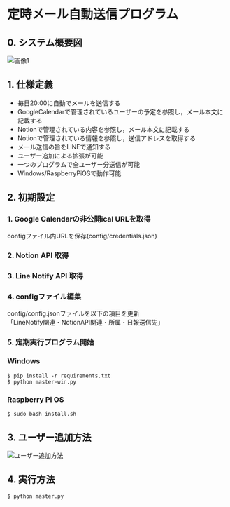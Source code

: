 # 定時メール自動送信プログラム
## 0. システム概要図
![画像1](https://github.com/haradakaito/Automatic_Email_Sending/assets/75819611/6d277790-c7c0-4ecf-a486-e532dde7f4d6)



## 1. 仕様定義
- 毎日20:00に自動でメールを送信する
- GoogleCalendarで管理されているユーザーの予定を参照し，メール本文に記載する
- Notionで管理されている内容を参照し，メール本文に記載する
- Notionで管理されている情報を参照し，送信アドレスを取得する
- メール送信の旨をLINEで通知する
- ユーザー追加による拡張が可能
- 一つのプログラムで全ユーザー分送信が可能
- Windows/RaspberryPiOSで動作可能
## 2. 初期設定

### 1. Google Calendarの非公開ical URLを取得  
configファイル内URLを保存(config/credentials.json)
### 2. Notion API 取得  
### 3. Line Notify API 取得  
### 4. configファイル編集  
config/config.jsonファイルを以下の項目を更新  
「LineNotify関連・NotionAPI関連・所属・日報送信先」

### 5. 定期実行プログラム開始
###  Windows
```
$ pip install -r requirements.txt
$ python master-win.py
```
### Raspberry Pi OS
```
$ sudo bash install.sh
```

## 3. ユーザー追加方法
![ユーザー追加方法](https://github.com/haradakaito/Automatic_Email_Sending/assets/75819611/2e5bba75-fbf8-439d-8d94-368556518977)

## 4. 実行方法
```
$ python master.py
```

